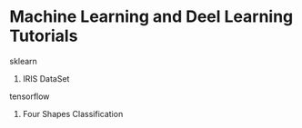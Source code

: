 # Machine Learning and Deel Learning Tutorials

sklearn
1. IRIS DataSet

tensorflow
1. Four Shapes Classification

